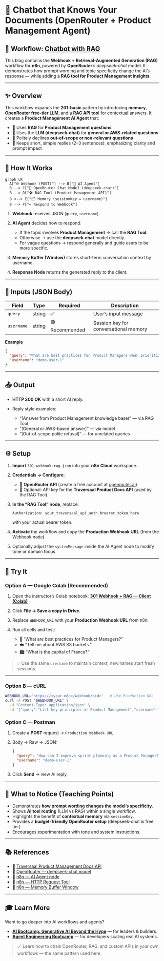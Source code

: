 # 💬 Chatbot that Knows Your Documents (OpenRouter + Product Management Agent)
## 🔀 Workflow: [Chatbot with RAG](https://github.com/aminajavaid30/agents-in-action/tree/substack-blogs/chatbot-that-knows-your-documents)

This blog contains the **Webhook + Retrieval-Augmented Generation (RAG)** workflow for **n8n**, powered by **OpenRouter**’s _deepseek-chat_ model.
It demonstrates how prompt wording and topic specificity change the AI’s response — while adding a **RAG tool for Product Management insights**.

---

## ✨ Overview

This workflow expands the **201-basic** pattern by introducing **memory**, **OpenRouter free-tier LLM**, and a **RAG API tool** for contextual answers.
It creates a **Product Management AI Agent** that:

- 🧠 Uses **RAG** for **Product Management questions**
- 💬 Uses the **LLM (deepseek-chat)** for **general or AWS-related questions**
- 🙅 Politely declines **out-of-scope or non-relevant questions**
- 🧍 Keeps short, simple replies (2–3 sentences), emphasizing clarity and prompt impact

---

## 🔄 How It Works

```mermaid
graph LR
  A["🌐 Webhook (POST)"] --> B["🧠 AI Agent"]
  B --> C["🤖 OpenRouter Chat Model (deepseek-chat)"]
  B --> D["🛠️ RAG Tool (Product Management API)"]
  B <--> E["🗂️ Memory (sessionKey = username)"]
  B --> F["↩️ Respond to Webhook"]
```

1. **Webhook** receives JSON (`query`, `username`).
2. **AI Agent** decides how to respond:

   - If the topic involves **Product Management** → call the **RAG Tool**.
   - Otherwise → use the **deepseek-chat** model directly.
   - For vague questions → respond generally and guide users to be more specific.

3. **Memory Buffer (Window)** stores short-term conversation context by username.
4. **Response Node** returns the generated reply to the client.

---

## 🛂 Inputs (JSON Body)

| Field      | Type   | Required       | Description                           |
| ---------- | ------ | -------------- | ------------------------------------- |
| `query`    | string | ✅             | User’s input message                  |
| `username` | string | 🟢 Recommended | Session key for conversational memory |

**Example**

```json
{
  "query": "What are best practices for Product Managers when prioritizing features?",
  "username": "demo-user-1"
}
```

---

## 📤 Output

- **HTTP 200 OK** with a short AI reply.
- Reply style examples:

  - “(Answer from Product Management knowledge base)” — via RAG Tool
  - “(General or AWS-based answer)” — via model
  - “(Out-of-scope polite refusal)” — for unrelated queries

---

## ⚙️ Setup

1. **Import** `301-webhook-rag.json` into your **n8n Cloud** workspace.
2. **Credentials → Configure:**

   - 🔑 **OpenRouter API** (create a free account at [openrouter.ai](https://openrouter.ai))
   - 🔑 Optional: API key for the **Traversaal Product Docs API** (used by the RAG Tool)

3. **In the “RAG Tool” node**, replace:

   ```bash
   Authorization: your_traversaal_api_auth_brearer_token_here
   ```

   with your actual bearer token.

4. **Activate** the workflow and copy the **Production Webhook URL** (from the Webhook node).
5. Optionally adjust the `systemMessage` inside the AI Agent node to modify tone or domain focus.

---

## 🧪 Try It

### Option A — Google Colab (Recommended)

1. Open the instructor’s Colab notebook:
   **[301 Webhook + RAG — Client (Colab)](https://colab.research.google.com/drive/1o66IjJDEQZ404gs5MNiItm2WqxcU2bzx?usp=sharing)**
2. Click **File → Save a copy in Drive**.
3. Replace `WEBHOOK_URL` with your **Production Webhook URL** from n8n.
4. Run all cells and test:

   - 🧠 “What are best practices for Product Managers?”
   - ☁️ “Tell me about AWS S3 buckets.”
   - 🏙️ “What is the capital of France?”

> 💡 Use the same `username` to maintain context; new names start fresh sessions.

---

### Option B — cURL

```bash
WEBHOOK_URL="https://<your-n8n>/webhook/<id>"   # Use Production URL
curl -X POST "$WEBHOOK_URL" \
  -H "Content-Type: application/json" \
  -d '{"query":"List key principles of Product Management","username":"demo-user-1"}'
```

### Option C — Postman

1. Create a **POST** request → `Production Webhook URL`
2. Body → Raw → JSON:

   ```json
   {
     "query": "How can I improve sprint planning as a Product Manager?",
     "username": "demo-user-1"
   }
   ```

3. Click **Send** → view AI reply.

---

## 🧠 What to Notice (Teaching Points)

- Demonstrates **how prompt wording changes the model’s specificity**.
- Shows **AI tool routing** (LLM vs RAG) within a single workflow.
- Highlights the benefit of **contextual memory** via `sessionKey`.
- Provides a **budget-friendly OpenRouter setup** (deepseek-chat is free tier).
- Encourages experimentation with tone and system instructions.

---

## 📚 References

- 📖 [Traversaal Product Management Docs API](https://pro-documents.traversaal-api.com/)
- 📖 [OpenRouter — deepseek-chat model](https://openrouter.ai/models/deepseek/deepseek-chat)
- 📖 [n8n — AI Agent node](https://docs.n8n.io/ai/agents/)
- 📖 [n8n — HTTP Request Tool](https://docs.n8n.io/integrations/builtin/core-nodes/n8n-nodes-base.httprequest/)
- 📖 [n8n — Memory Buffer Window](https://docs.n8n.io/ai/memory/)

---

## 🎓 Learn More

Want to go deeper into AI workflows and agents?

- [**AI Bootcamp: Generative AI Beyond the Hype**](https://maven.com/boring-bot/ml-system-design) — for leaders & builders.
- [**Agent Engineering Bootcamp**](https://maven.com/boring-bot/advanced-llm) — for developers scaling real AI systems.

> 🪄 Learn how to chain OpenRouter, RAG, and custom APIs in your own workflows — the same pattern used here.
